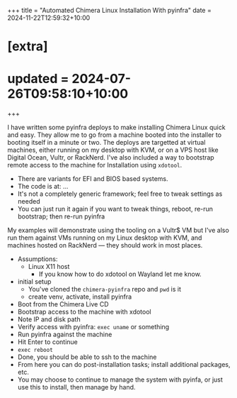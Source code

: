 +++
title = "Automated Chimera Linux Installation With pyinfra"
date = 2024-11-22T12:59:32+10:00

# [extra]
# updated = 2024-07-26T09:58:10+10:00
+++


I have written some pyinfra deploys to make installing Chimera Linux quick and easy.
They allow me to go from a machine booted into the installer to booting itself in
a minute or two. The deploys are targetted at virtual machines, either running on
my desktop with KVM, or on a VPS host like Digital Ocean, Vultr, or RackNerd.
I've also included a way to bootstrap remote access to the machine for Installation
using `xdotool`.

- There are variants for EFI and BIOS based systems.
- The code is at: ...
- It's not a completely generic framework; feel free to tweak settings as needed
- You can just run it again if you want to tweak things, reboot, re-run bootstrap; then re-run pyinfra

<!-- more -->

My examples will demonstrate using the tooling on a Vultr$ VM but I've also run them
against VMs running on my Linux desktop with KVM, and machines hosted on RackNerd — they should work in most places.

- Assumptions: 
    - Linux X11 host
        - If you know how to do xdotool on Wayland let me know.
- initial setup
    - You've cloned the `chimera-pyinfra` repo and `pwd` is it
    - create venv, activate, install pyinfra
- Boot from the Chimera Live CD
- Bootstrap access to the machine with xdotool
- Note IP and disk path
- Verify access with pyinfra: `exec uname` or something
- Run pyinfra against the machine
- Hit Enter to continue
- `exec reboot`
- Done, you should be able to ssh to the machine
- From here you can do post-installation tasks; install additional packages, etc.
- You may choose to continue to manage the system with pyinfa, or just use this
  to install, then manage by hand.
